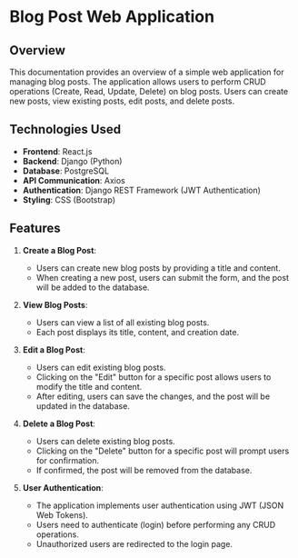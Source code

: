 # Blog Post Web Application

## Overview
This documentation provides an overview of a simple web application for managing blog posts. The application allows users to perform CRUD operations (Create, Read, Update, Delete) on blog posts. Users can create new posts, view existing posts, edit posts, and delete posts.

## Technologies Used
- **Frontend**: React.js
- **Backend**: Django (Python)
- **Database**: PostgreSQL
- **API Communication**: Axios
- **Authentication**: Django REST Framework (JWT Authentication)
- **Styling**: CSS (Bootstrap)

## Features
1. **Create a Blog Post**:
   - Users can create new blog posts by providing a title and content.
   - When creating a new post, users can submit the form, and the post will be added to the database.

2. **View Blog Posts**:
   - Users can view a list of all existing blog posts.
   - Each post displays its title, content, and creation date.

3. **Edit a Blog Post**:
   - Users can edit existing blog posts.
   - Clicking on the "Edit" button for a specific post allows users to modify the title and content.
   - After editing, users can save the changes, and the post will be updated in the database.

4. **Delete a Blog Post**:
   - Users can delete existing blog posts.
   - Clicking on the "Delete" button for a specific post will prompt users for confirmation.
   - If confirmed, the post will be removed from the database.

5. **User Authentication**:
   - The application implements user authentication using JWT (JSON Web Tokens).
   - Users need to authenticate (login) before performing any CRUD operations.
   - Unauthorized users are redirected to the login page.


 
 
